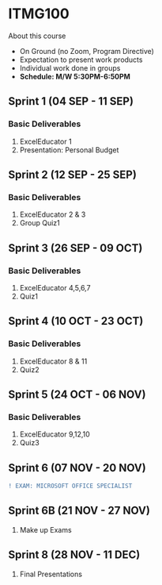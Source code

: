 # ITMG100

About this course
- On Ground (no Zoom, Program Directive)
- Expectation to present work products
- Individual work done in groups
- **Schedule: M/W 5:30PM-6:50PM**

## Sprint 1 (04 SEP - 11 SEP)

### Basic Deliverables
1. ExcelEducator 1
2. Presentation: Personal Budget


## Sprint 2 (12 SEP - 25 SEP)

### Basic Deliverables
1. ExcelEducator 2 & 3
2. Group Quiz1

## Sprint 3 (26 SEP - 09 OCT)

### Basic Deliverables
1. ExcelEducator 4,5,6,7
2. Quiz1

## Sprint 4 (10 OCT - 23 OCT)

### Basic Deliverables
1. ExcelEducator 8 & 11
2. Quiz2

## Sprint 5 (24 OCT - 06 NOV)

### Basic Deliverables
1. ExcelEducator 9,12,10
2. Quiz3

## Sprint 6 (07 NOV - 20 NOV)
```diff
! EXAM: MICROSOFT OFFICE SPECIALIST
```

## Sprint 6B (21 NOV - 27 NOV)
1. Make up Exams

## Sprint 8 (28 NOV - 11 DEC)
1. Final Presentations
